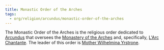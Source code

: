 ```yaml
---
title: Monastic Order of the Arches
tags:
  - org/religion/arcundus/monastic-order-of-the-arches
---
```

The Monastic Order of the Arches is the religious order dedicated to [Arcundus](../../../unique/deity/ancient/arcundus.md) that oversees the [Monastery of the Arches](../../../../place/landmark/complex/monastery-of-the-arches.md) and, specifically, [L'Arc Chantante](../../../../place/landmark/building/larc-chantante.md). The leader of this order is [Mother Wilhelmina Yrstrone](../../../unique/npc/wilhelmina-yrstrone.md).